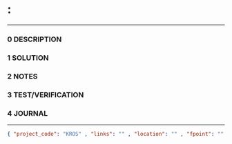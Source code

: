 #  :
--------------------------------
### 0 DESCRIPTION


### 1 SOLUTION


### 2 NOTES


### 3 TEST/VERIFICATION


### 4 JOURNAL



--------------------------------
```json
{ "project_code": "KROS" , "links": "" , "location": "" , "fpoint": "" }
```
